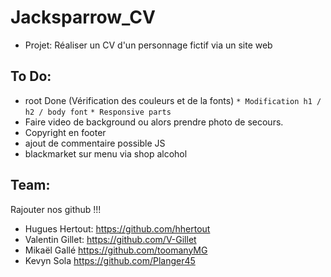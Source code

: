 # Jacksparrow_CV

- Projet: Réaliser un CV d'un personnage fictif via un site web

## To Do:

* root Done (Vérification des couleurs et de la fonts)
  `* Modification h1 / h2 / body font`
  `* Responsive parts`
* Faire video de background ou alors prendre photo de secours.
* Copyright en footer
* ajout de commentaire possible JS
* blackmarket sur menu via shop alcohol

## Team:

Rajouter nos github !!!
- Hugues Hertout:
https://github.com/hhertout
- Valentin Gillet:
https://github.com/V-Gillet
- Mikaël Gallé
https://github.com/toomanyMG
- Kevyn Sola
https://github.com/Planger45
